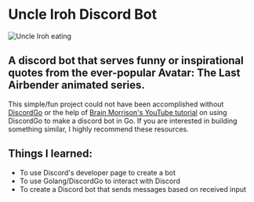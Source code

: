 # Uncle Iroh Discord Bot

![Uncle Iroh eating](https://tenor.com/WWgj.gif)

## A discord bot that serves funny or inspirational quotes from the ever-popular Avatar: The Last Airbender animated series.

This simple/fun project could not have been accomplished without [DiscordGo](https://github.com/bwmarrin/discordgo) or the help of [Brain Morrison's YouTube tutorial](https://www.youtube.com/channel/UCLx9EihBDfoJMncRWSZZoXg) on using DiscordGo to make a discord bot in Go. If you are interested in building something similar, I highly recommend these resources.

## Things I learned:
  * To use Discord's developer page to create a bot
  * To use Golang/DiscordGo to interact with Discord
  * To create a Discord bot that sends messages based on received input

